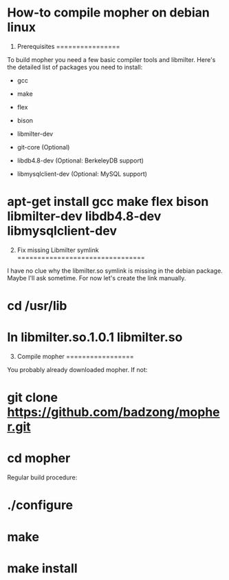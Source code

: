 How-to compile mopher on debian linux
=====================================


1. Prerequisites
================

To build mopher you need a few basic compiler tools and libmilter. Here's the
detailed list of packages you need to install:


  * gcc
  * make
  * flex
  * bison
  * libmilter-dev

  * git-core (Optional)
  * libdb4.8-dev (Optional: BerkeleyDB support)
  * libmysqlclient-dev (Optional: MySQL support)


# apt-get install gcc make flex bison libmilter-dev libdb4.8-dev libmysqlclient-dev


2. Fix missing Libmilter symlink
================================

I have no clue why the libmilter.so symlink is missing in the debian package.
Maybe I'll ask sometime. For now let's create the link manually.


# cd /usr/lib
# ln libmilter.so.1.0.1 libmilter.so


3. Compile mopher
=================

You probably already downloaded mopher. If not:

# git clone https://github.com/badzong/mopher.git
# cd mopher


Regular build procedure:

# ./configure
# make
# make install
